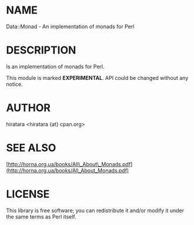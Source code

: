 # NAME

Data::Monad - An implementation of monads for Perl

# DESCRIPTION

Is an implementation of monads for Perl.

This module is marked **EXPERIMENTAL**. API could be changed without any notice.

# AUTHOR

hiratara &lt;hiratara {at} cpan.org>

# SEE ALSO

[http://horna.org.ua/books/All\_About\_Monads.pdf](http://horna.org.ua/books/All_About_Monads.pdf)

# LICENSE

This library is free software; you can redistribute it and/or modify
it under the same terms as Perl itself.
